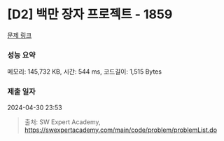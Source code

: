 # [D2] 백만 장자 프로젝트 - 1859 

[문제 링크](https://swexpertacademy.com/main/code/problem/problemDetail.do?contestProbId=AV5LrsUaDxcDFAXc) 

### 성능 요약

메모리: 145,732 KB, 시간: 544 ms, 코드길이: 1,515 Bytes

### 제출 일자

2024-04-30 23:53



> 출처: SW Expert Academy, https://swexpertacademy.com/main/code/problem/problemList.do